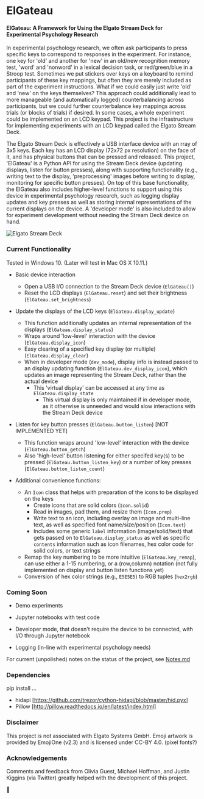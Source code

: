 # ElGateau
#### ElGateau: A Framework for Using the Elgato Stream Deck for Experimental Psychology Research

In experimental psychology research, we often ask participants to press specific keys to correspond to responses in the experiment. For instance, one key for 'old' and another for 'new' in an old/new recognition memory test, 'word' and 'nonword' in a lexical decision task, or red/green/blue in a Stroop test. Sometimes we put stickers over keys on a keyboard to remind participants of these key mappings, but often they are merely included as part of the experiment instructions. What if we could easily just write 'old' and 'new' on the keys themselves? This approach could additionally lead to more manageable (and automatically logged) counterbalancing across participants, but we could further counterbalance key mappings across trials (or blocks of trials) if desired. In some cases, a whole experiment could be implemented on an LCD keypad. This project is the infrastructure for implementing experiments with an LCD keypad called the Elgato Stream Deck.

The Elgato Stream Deck is effectively a USB interface device with an rray of 3x5 keys. Each key has an LCD display (72x72 px resolution) on the face of it, and has physical buttons that can be pressed and released. This project, 'ElGateau' is a Python API for using the Stream Deck device (updating displays, listen for button presses), along with supporting functionality (e.g., writing text to the display, 'preprocessing' images before writing to display, monitoring for specific button presses). On top of this base functionality, the ElGateau also includes higher-level functions to support using this device in experimental psychology research, such as logging display updates and key presses as well as storing internal representations of the current displays on the device. A 'developer mode' is also included to allow for experiment development without needing the Stream Deck device on hand.

![Elgato Stream Deck](https://cdn.vox-cdn.com/uploads/chorus_image/image/54298497/91fukDTbNVL._SL1500_.0.jpg)

### Current Functionality

Tested in Windows 10.
(Later will test in Mac OS X 10.11.)

- Basic device interaction
	* Open a USB I/O connection to the Stream Deck device (`ElGateau()`)
	* Reset the LCD displays (`ElGateau.reset`) and set their brightness (`ElGateau.set_brightness`)

- Update the displays of the LCD keys (`ElGateau.display_update`)
	* This function additionally updates an internal representation of the displays (`ElGateau.display_status`)
	* Wraps around 'low-level' interaction with the device (`ElGateau.display_icon`)
	* Easy clearing of a specified key display (or multiple) (`ElGateau.display_clear`)
	* When in developer mode (`dev_mode`), display info is instead passed to an display updating function (`ElGateau.dev_display_icon`), which updates an image representing the Stream Deck, rather than the actual device
		+ This 'virtual display' can be accessed at any time as `ElGateau.display_state`
			- This virtual display is only maintained if in developer mode, as it otherwise is unneeded and would slow interactions with the Stream Deck device

- Listen for key button presses (`ElGateau.button_listen`) [NOT IMPLEMENTED YET]
	* This function wraps around 'low-level' interaction with the device (`ElGateau.button_getch`)
	* Also 'high-level' button listening for either specifed key(s) to be pressed (`ElGateau.button_listen_key`) or a number of key presses (`ElGateau.button_listen_count`)

- Additional convenience functions:
	* An `Icon` class that helps with preparation of the icons to be displayed on the keys
		+ Create icons that are solid colors (`Icon.solid`)
		+ Read in images, pad them, and resize them (`Icon.prep`)
		+ Write text to an icon, including overlay on image and multi-line text, as well as specified font name/size/position (`Icon.text`)
		+ Includes some generic `label` information (image/solid/text) that gets passed on to `ElGateau.display_status` as well as specific `contents` information such as icon filenames, hex color code for solid colors, or text strings
	* Remap the key numbering to be more intuitive (`ElGateau.key_remap`), can use either a 1-15 numbering, or a (row,column) notation (not fully implemented on display and button listen functions yet)
	* Conversion of hex color strings (e.g., `E5E5E5`) to RGB tuples (`hex2rgb`)


### Coming Soon

- Demo experiments

- Jupyter notebooks with test code

- Developer mode, that doesn't require the device to be connected, with I/O through Jupyter notebook

- Logging (in-line with experimental psychology needs)

For current (unpolished) notes on the status of the project, see [Notes.md](Notes.md)


### Dependencies
pip install ...
- hidapi [https://github.com/trezor/cython-hidapi/blob/master/hid.pyx]
- Pillow [http://pillow.readthedocs.io/en/latest/index.html]


### Disclaimer

This project is not associated with Elgato Systems GmbH. 
Emoji artwork is provided by EmojiOne (v2.3) and is licensed under CC-BY 4.0.
(pixel fonts?)


### Acknowledgements

Comments and feedback from Olivia Guest, Michael Hoffman, and Justin Kiggins (via Twitter) greatly helped with the development of this project.

:cake:
